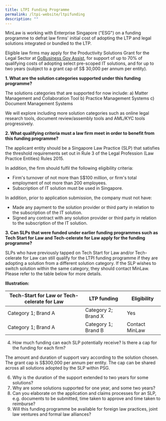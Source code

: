 ```yaml
---
title: LTPI Funding Programme
permalink: /ltpi-website/ltpifunding
description: ""
---
```

MinLaw is working with Enterprise Singapore ("ESG") on a funding programme to defrat law firms' initial cost of adopting the LTP and legal solutions integrated or bundled to the LTP.

Eligible law firms may apply for the Productivity Solutions Grant for the Legal Sector at [GoBusiness Gov Assist](https://www.gobusiness.gov.sg/productivity-solutions-grant/itsolution/legal/), for support of up to 70% of qualifying costs of adopting select pre-scoped IT solutions, and for up to two years (subject to a grant cap of S$ 30,000 per annum per entity).

**1. What are the solution categories supported under this funding programme?**

The solutions categories that are supported for now include:
a) Matter Management and Collaboration Tool
b) Practice Management Systems
c) Document Management Systems

We will explore including more solution categories such as online legal research tools, document review/assembly tools and AML/KYC tools progressively.

**2. What qualifying criteria must a law firm meet in order to benefit from this funding programme?**

The applicant entity should be a Singapore Law Practice (SLP) that satisfies the threshold requirements set out in Rule 3 of the Legal Profession (Law Practice Entities) Rules 2015.

In addition, the firm should fulfil the following eligibility criteria:
* Firm's turnover of not more than S$100 million, or firm's total employment of not more than 200 employees.
* Subscription of IT solution must be used in Singapore.

In addition, prior to application submission, the company must not have:
* Made any payment to the solution provider or third party in relation to the subscription of the IT solution.
* Signed any contract with any solution provider or third party in relation to the subscription of the IT solution.

**3. Can SLPs that were funded under earlier funding programmes such as Tech Start for Law and Tech-celerate for Law apply for the funding programme?**

SLPs who have previously tapped on Tech Start for Law and/or Tech-celerate for Law can still qualify for the LTPI funding programme if they are adopting a solution from a different solution category. If the SLP wishes to switch solution within the same category, they should contact MinLaw. Please refer to the table below for more details.

**Illustration:**

| **Tech-Start for Law or Tech-celerate for Law** | **LTP funding** | **Eligibility** |
| -------- | -------- | -------- |
| Category 1; Brand A   | Category 2; Brand X     | Yes   |
| Category 1; Brand A   | Category 1; Brand B | Contact MinLaw |


4. How much funding can each SLP potentially receive? Is there a cap for the funding for each firm?

The amount and duration of support vary according to the solution chosen. The grant cap is S$300,000 per annum per entity. The cap can be shared across all solutions adopted by the SLP within PSG.

6. Why is the duration of the support extended to two years for some solutions?
7. Why are some solutions supported for one year, and some two years?
8. Can you elaborate on the application and claims processes for an SLP, e.g. documents to be submitted, time taken to approve and time taken to reimburse?
9. Will this funding programme be available for foreign law practices, joint law ventures and formal law alliances?